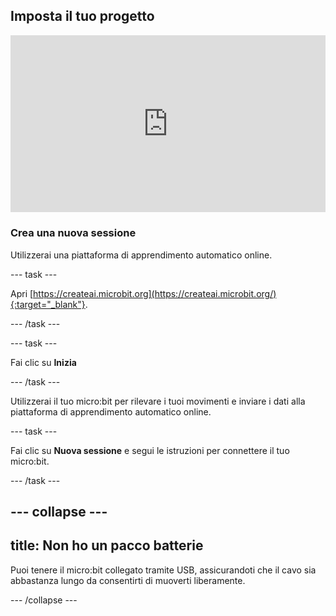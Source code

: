 ## Imposta il tuo progetto

<html>
  <div style="position: relative; overflow: hidden; padding-top: 56.25%;">
    <iframe style="position: absolute; top: 0; left: 0; right: 0; width: 100%; height: 100%; border: none;" src="https://www.youtube.com/embed/FDfyI_LHVsI?rel=0&cc_load_policy=1" allowfullscreen allow="accelerometer; autoplay; clipboard-write; encrypted-media; gyroscope; picture-in-picture; web-share"></iframe>
  </div>
</html>

### Crea una nuova sessione

Utilizzerai una piattaforma di apprendimento automatico online.

\--- task ---

Apri [https://createai.microbit.org](https://createai.microbit.org/){:target="_blank"}.

\--- /task ---

\--- task ---

Fai clic su **Inizia**

\--- /task ---

Utilizzerai il tuo micro:bit per rilevare i tuoi movimenti e inviare i dati alla piattaforma di apprendimento automatico online.

\--- task ---

Fai clic su **Nuova sessione** e segui le istruzioni per connettere il tuo micro:bit.

\--- /task ---

## --- collapse ---

## title: Non ho un pacco batterie

Puoi tenere il micro:bit collegato tramite USB, assicurandoti che il cavo sia abbastanza lungo da consentirti di muoverti liberamente.

\--- /collapse ---

